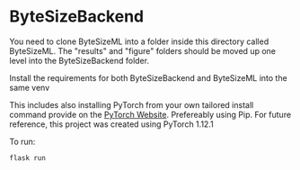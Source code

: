 # ByteSizeBackend



You need to clone ByteSizeML into a folder inside this directory called ByteSizeML. The "results" and "figure" folders should be moved up one level into the ByteSizeBackend folder.

Install the requirements for both ByteSizeBackend and ByteSizeML into the same venv

This includes also installing PyTorch from your own tailored install command provide on the [PyTorch Website](https://pytorch.org/). Prefereably using Pip. For future reference, this project was created using PyTorch 1.12.1

To run:

`flask run`
